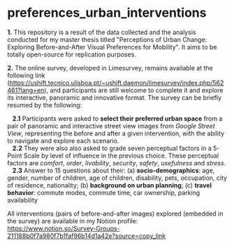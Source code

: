 # preferences_urban_interventions

**1.** This repository is a result of the data collected and the analysis conducted for my master thesis titled "Perceptions of Urban Change: Exploring Before-and-After Visual Preferences for Mobility". It aims to be totally open-source for replication purposes.

**2.** The online survey, developed in Limesurvey,  remains available at the following link (https://ushift.tecnico.ulisboa.pt/~ushift.daemon/limesurvey/index.php/562461?lang=en), and participants are still welcome to complete it and explore its interactive, panoramic and innovative format. The survey can be briefly resumed by the following: 


 &nbsp;&nbsp; **2.1** Participants were asked to **select their preferred urban space** from a pair of panoramic and interactive street view images from _Google Street View_, representing the before and after a given intervention, with the ability to navigate and explore each scenario.  
 &nbsp;&nbsp; **2.2** They were also also asked to grade seven perceptual factors in a 5-Point Scale by level of influence in the previous choice. These perceptual factors are _comfort_, _order_, _livability_, _security_, _safety_, _usefulness_ and _stress_. 
 &nbsp;&nbsp; **2.3** Answer to 15 questions about their: (a) **socio-demographics**:  age, gender, number of children, age of children, disability, pets, occupation, city of residence, nationality; (b) **background on urban planning**; (c) **travel behavior**:  commute modes, commute time, car ownership, parking availability 


All interventions (pairs of before-and-after images) explored (embedded in the survey) are available in my Notion profile: https://www.notion.so/Survey-Groups-211188b0f7a980f7b1faf96b14d1a42e?source=copy_link


